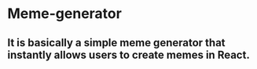 # Meme-generator
## It is basically a simple meme generator that instantly allows users to create memes in React.
